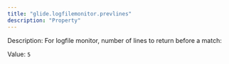 ```yaml
---
title: "glide.logfilemonitor.prevlines"
description: "Property"
---
```


Description: For logfile monitor, number of lines to return before a match:

Value: `5`